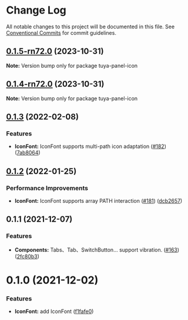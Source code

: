 # Change Log

All notable changes to this project will be documented in this file.
See [Conventional Commits](https://conventionalcommits.org) for commit guidelines.

## [0.1.5-rn72.0](https://github.com/tuya/tuya-panel-kit/compare/tuya-panel-icon@0.1.4-rn72.0...tuya-panel-icon@0.1.5-rn72.0) (2023-10-31)

**Note:** Version bump only for package tuya-panel-icon





## [0.1.4-rn72.0](https://github.com/tuya/tuya-panel-kit/compare/tuya-panel-icon@0.1.3...tuya-panel-icon@0.1.4-rn72.0) (2023-10-31)

**Note:** Version bump only for package tuya-panel-icon





## [0.1.3](https://github.com/tuya/tuya-panel-kit/compare/tuya-panel-icon@0.1.2...tuya-panel-icon@0.1.3) (2022-02-08)


### Features

* **IconFont:** IconFont supports multi-path icon adaptation ([#182](https://github.com/tuya/tuya-panel-kit/issues/182)) ([7ab8064](https://github.com/tuya/tuya-panel-kit/commit/7ab8064d49ef2475e62d34d8a6568ecf0f872640))





## [0.1.2](https://github.com/tuya/tuya-panel-kit/compare/tuya-panel-icon@0.1.1...tuya-panel-icon@0.1.2) (2022-01-25)


### Performance Improvements

* **IconFont:** IconFont supports array PATH interaction ([#181](https://github.com/tuya/tuya-panel-kit/issues/181)) ([dcb2657](https://github.com/tuya/tuya-panel-kit/commit/dcb265796730e79c0671ad485ea45458193fba11))





## 0.1.1 (2021-12-07)


### Features

* **Components:** Tabs、Tab、SwitchButton... support vibration. ([#163](https://github.com/tuya/tuya-panel-kit/issues/163)) ([2fc80b3](https://github.com/tuya/tuya-panel-kit/commit/2fc80b3924890e9f5076475472ac5d5b41f17f33))





# 0.1.0 (2021-12-02)


### Features

* **IconFont:** add IconFont ([f1fafe0](https://github.com/tuya/tuya-panel-kit/commit/f1fafe04de80604003ceca63f1e7f9d03bdc8b02))
